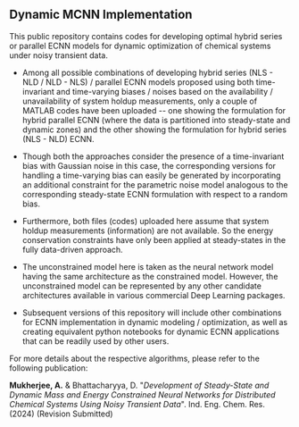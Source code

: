 ## Dynamic MCNN Implementation

This public repository contains codes for developing optimal hybrid series or parallel ECNN models for dynamic optimization of chemical systems under noisy transient data. 

* Among all possible combinations of developing hybrid series (NLS - NLD / NLD - NLS) / parallel ECNN models proposed using both time-invariant and time-varying biases / noises
based on the availability / unavailability of system holdup measurements, only a couple of MATLAB codes have been uploaded -- one showing the formulation for hybrid parallel ECNN
(where the data is partitioned into steady-state and dynamic zones) and the other showing the formulation for hybrid series (NLS - NLD) ECNN.

* Though both the approaches consider the presence of a time-invariant bias with Gaussian noise in this case, the corresponding versions for handling a time-varying bias can easily
be generated by incorporating an additional constraint for the parametric noise model analogous to the corresponding steady-state ECNN formulation with respect to a random bias.

* Furthermore, both files (codes) uploaded here assume that system holdup measurements (information) are not available. So the energy conservation constraints have only been applied at
steady-states in the fully data-driven approach. 

* The unconstrained model here is taken as the neural network model having the same architecture as the constrained model. However, the unconstrained model can be represented by any other 
candidate architectures available in various commercial Deep Learning packages.

* Subsequent versions of this repository will include other combinations for ECNN implementation in dynamic modeling / optimization, as well as creating equivalent python notebooks for dynamic
ECNN applications that can be readily used by other users.

For more details about the respective algorithms, please refer to the following publication:

**Mukherjee, A.** & Bhattacharyya, D. "*Development of Steady-State and Dynamic Mass and Energy Constrained Neural Networks for Distributed Chemical Systems 
Using Noisy Transient Data*". Ind. Eng. Chem. Res. (2024) (Revision Submitted)


